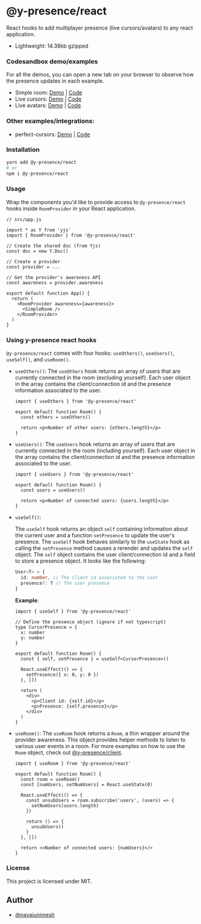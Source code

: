 # @y-presence/react

React hooks to add multiplayer presence (live cursors/avatars) to any react application.

- Lightweight: 14.38kb gzipped

### Codesandbox demo/examples

For all the demos, you can open a new tab on your browser to observe how the presence updates in each example.

- Simple room: [Demo](https://7ll3u.csb.app/) | [Code](https://codesandbox.io/s/y-presence-demo-simple-room-7ll3u)
- Live cursors: [Demo](https://bj2p2.csb.app/) | [Code](https://codesandbox.io/s/y-presence-demo-live-cursors-bj2p2)
- Live avatars: [Demo](https://65xpc.csb.app/) | [Code](https://codesandbox.io/s/y-presence-demo-live-avatars-65xpc)

### Other examples/integrations:

- perfect-cursors: [Demo](https://9ej521.csb.app/) | [Code](https://codesandbox.io/s/9ej521)

### Installation

```bash
yarn add @y-presence/react
# or
npm i @y-presence/react
```

### Usage

Wrap the components you'd like to provide access to `@y-presence/react` hooks inside `RoomProvider` in your React application.

```tsx
// src/app.js

import * as Y from 'yjs'
import { RoomProvider } from '@y-presence/react'

// Create the shared doc (from Yjs)
const doc = new Y.Doc()

// Create a provider
const provider = ...

// Get the provider's awareness API
const awareness = provider.awareness

export default function App() {
  return (
    <RoomProvider awareness={awareness}>
      <SimpleRoom />
    </RoomProvider>
  )
}
```

### Using y-presence react hooks

`@y-presence/react` comes with four hooks: `useOthers()`, `useUsers()`, `useSelf()`, and `useRoom()`.

- `useOthers()`:
  The `useOthers` hook returns an array of users that are currently connected in the room (excluding yourself). Each user object in the array contains the client/connection id and the presence information associated to the user.

  ```tsx
  import { useOthers } from '@y-presence/react'

  export default function Room() {
    const others = useOthers()

    return <p>Number of other users: {others.length}</p>
  }
  ```

- `useUsers()`:
  The `useUsers` hook returns an array of users that are currently connected in the room (including yourself). Each user object in the array contains the client/connection id and the presence information associated to the user.

  ```tsx
  import { useUsers } from '@y-presence/react'

  export default function Room() {
    const users = useUsers()

    return <p>Number of connected users: {users.length}</p>
  }
  ```

- `useSelf()`:

  The `useSelf` hook returns an object `self` containing information about the current user and a function `setPresence` to update the user's presence. The `useSelf` hook behaves similarly to the `useState` hook as calling the `setPresence` method causes a rerender and updates the `self` object. The `self` object contains the user client/connection id and a field to store a presence object. It looks like the following:

  ```ts
  User<T> = {
    id: number, // The client id associated to the user
    presence?: T // The user presence
  }
  ```

  **Example**:

  ```tsx
  import { useSelf } from '@y-presence/react'

  // Define the presence object (ignore if not typescript)
  type CursorPresence = {
    x: number
    y: number
  }

  export default function Room() {
    const { self, setPresence } = useSelf<CursorPresence>()

    React.useEffect(() => {
      setPresence({ x: 0, y: 0 })
    }, [])

    return (
      <div>
        <p>Client id: {self.id}</p>
        <p>Presence: {self.presence}</p>
      </div>
    )
  }
  ```

- `useRoom()`:
  The `useRoom` hook returns a `Room`, a thin wrapper around the provider awareness. This object provides helper methods to listen to various user events in a room. For more examples on how to use the `Room` object, check out [@y-presence/client](https://github.com/nimeshnayaju/y-presence/tree/main/packages/client).

  ```tsx
  import { useRoom } from '@y-presence/react'

  export default function Room() {
    const room = useRoom()
    const [numUsers, setNumUsers] = React.useState(0)

    React.useEffect(() => {
      const unsubUsers = room.subscribe('users', (users) => {
        setNumUsers(users.length)
      })

      return () => {
        unsubUsers()
      }
    }, [])

    return <>Number of connected users: {numUsers}</>
  }
  ```

### License

This project is licensed under MIT.

## Author

- [@nayajunimesh](https://twitter.com/nayajunimesh)
